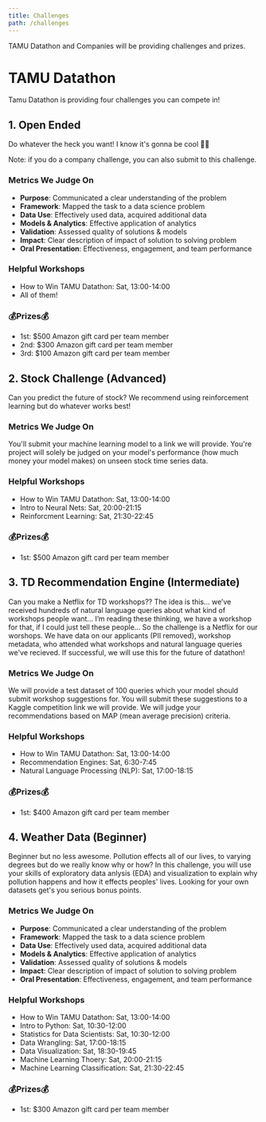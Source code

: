 ```yaml
---
title: Challenges
path: /challenges
---
```


TAMU Datathon and Companies will be providing challenges and prizes. 

# TAMU Datathon
Tamu Datathon is providing four challenges you can compete in!

## 1. Open Ended
Do whatever the heck you want! I know it's gonna be cool 👩‍💻 

Note: if you do a company challenge, you can also submit to this challenge.

### Metrics We Judge On- **Purpose**: Communicated a clear understanding of the problem- **Framework**: Mapped the task to a data science problem- **Data Use**: Effectively used data, acquired additional data- **Models & Analytics**: Effective application of analytics- **Validation**: Assessed quality of solutions & models- **Impact**: Clear description of impact of solution to solving problem- **Oral Presentation**: Effectiveness, engagement, and team performance

### Helpful Workshops
- How to Win TAMU Datathon: Sat, 13:00-14:00
- All of them!

### 💰Prizes💰
- 1st: $500 Amazon gift card per team member
- 2nd: $300 Amazon gift card per team member
- 3rd: $100 Amazon gift card per team member

## 2. Stock Challenge (Advanced)
Can you predict the future of stock? We recommend using reinforcement learning but do whatever works best!

### Metrics We Judge On
You'll submit your machine learning model to a link we will provide. You're project will solely be judged on your model's performance (how much money your model makes) on unseen stock time series data.

### Helpful Workshops
- How to Win TAMU Datathon: Sat, 13:00-14:00
- Intro to Neural Nets: Sat, 20:00-21:15
- Reinforcment Learning: Sat, 21:30-22:45

### 💰Prizes💰
- 1st: $500 Amazon gift card per team member

## 3. TD Recommendation Engine (Intermediate)
Can you make a Netflix for TD workshops?? The idea is this... we’ve received hundreds of natural language queries about what kind of workshops people want... I’m reading these thinking, we have a workshop for that, if I could just tell these people... So the challenge is a Netflix for our worshops. We have data on our applicants (PII removed), workshop metadata, who attended what workshops and natural language queries we've recieved. If successful, we will use this for the future of datathon!

### Metrics We Judge On
We will provide a test dataset of 100 queries which your model should submit workshop suggestions for. You will submit these suggestions to a Kaggle competition link we will provide. We will judge your recommendations based on MAP (mean average precision) criteria.

### Helpful Workshops
- How to Win TAMU Datathon: Sat, 13:00-14:00
- Recommendation Engines: Sat, 6:30-7:45
- Natural Language Processing (NLP): Sat, 17:00-18:15

### 💰Prizes💰
- 1st: $400 Amazon gift card per team member

## 4. Weather Data (Beginner)
Beginner but no less awesome. Pollution effects all of our lives, to varying degrees but do we really know why or how? In this challenge, you will use your skills of exploratory data anlysis (EDA) and visualization to explain why pollution happens and how it effects peoples' lives. Looking for your own datasets get's you serious bonus points.

### Metrics We Judge On- **Purpose**: Communicated a clear understanding of the problem- **Framework**: Mapped the task to a data science problem- **Data Use**: Effectively used data, acquired additional data- **Models & Analytics**: Effective application of analytics- **Validation**: Assessed quality of solutions & models- **Impact**: Clear description of impact of solution to solving problem- **Oral Presentation**: Effectiveness, engagement, and team performance

### Helpful Workshops
- How to Win TAMU Datathon: Sat, 13:00-14:00
- Intro to Python: Sat, 10:30-12:00
- Statistics for Data Scientists: Sat, 10:30-12:00
- Data Wrangling: Sat, 17:00-18:15
- Data Visualization: Sat, 18:30-19:45
- Machine Learning Thoery: Sat, 20:00-21:15
- Machine Learning Classification: Sat, 21:30-22:45

### 💰Prizes💰
- 1st: $300 Amazon gift card per team member